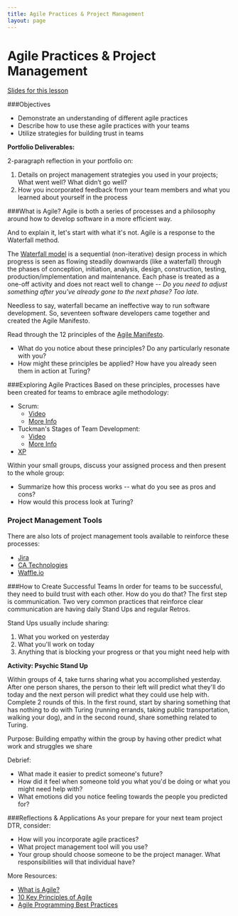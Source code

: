 ```yaml
---
title: Agile Practices & Project Management
layout: page
---
```



# Agile Practices & Project Management 

[Slides for this lesson](https://github.com/turingschool/professional_skills/blob/master/files/agile_practices_slides.pdf)

###Objectives
* Demonstrate an understanding of different agile practices
* Describe how to use these agile practices with your teams
* Utilize strategies for building trust in teams

**Portfolio Deliverables:**

2-paragraph reflection in your portfolio on:

1. Details on project management strategies you used in your projects; What went well? What didn’t go well?
2. How you incorporated feedback from your team members and what you learned about yourself in the process

###What is Agile?
Agile is both a series of processes and a philosophy around how to develop software in a more efficient way.

And to explain it, let's start with what it's not. Agile is a response to the Waterfall method.

The [Waterfall model](http://www.agilenutshell.com/agile_vs_waterfall) is a sequential (non-iterative) design process in which progress is seen as flowing steadily downwards (like a waterfall) through the phases of conception, initiation, analysis, design, construction, testing, production/implementation and maintenance. Each phase is treated as a one-off activity and does not react well to change -- *Do you need to adjust something after you've already gone to the next phase? Too late.* 

Needless to say, waterfall became an ineffective way to run software development. So, seventeen software developers came together and created the Agile Manifesto.

Read through the 12 principles of the [Agile Manifesto](http://agilemanifesto.org/principles.html). 

* What do you notice about these principles? Do any particularly resonate with you?
* How might these principles be applied? How have you already seen them in action at Turing?

###Exploring Agile Practices
Based on these principles, processes have been created for teams to embrace agile methodology:

* Scrum:
	* [Video](https://www.scrumalliance.org/why-scrum)
	* [More Info](https://www.scrum.org/Resources/What-is-Scrum) 	
* Tuckman's Stages of Team Development:
	* [Video](https://www.youtube.com/watch?v=OhSI6oBQmQA&list=PLbu6naAjG_K93h0wjyn1b1EHQl1Q2pH_y)
	* [More Info](https://en.wikipedia.org/wiki/Tuckman%27s_stages_of_group_development)
* [XP](http://www.extremeprogramming.org/)

Within your small groups, discuss your assigned process and then present to the whole group:

* Summarize how this process works -- what do you see as pros and cons?
* How would this process look at Turing?

### Project Management Tools
There are also lots of project management tools available to reinforce these processes:

* [Jira](https://www.atlassian.com/software/jira)
* [CA Technologies](https://www.ca.com/us/why-ca/about-us/acquisitions/rally-is-now-ca-technologies.html?cid=GLOB-EOA-ABUS-ADB-000083-00000151)
* [Waffle.io](https://waffle.io/)

###How to Create Successful Teams 
In order for teams to be successful, they need to build trust with each other. How do you do that? The first step is communication. Two very common practices that reinforce clear communication are having daily Stand Ups and regular Retros. 

Stand Ups usually include sharing:

1. What you worked on yesterday
2. What you'll work on today
3. Anything that is blocking your progress or that you might need help with

**Activity: Psychic Stand Up**

Within groups of 4, take turns sharing what you accomplished yesterday. After one person shares, the person to their left will predict what they'll do today and the next person will predict what they could use help with. Complete 2 rounds of this. In the first round, start by sharing something that has nothing to do with Turing (running errands, taking public transportation, walking your dog), and in the second round, share something related to Turing. 

Purpose: Building empathy within the group by having other predict what work and struggles we share

Debrief:

* What made it easier to predict someone's future?
* How did it feel when someone told you what you'd be doing or what you might need help with?
* What emotions did you notice feeling towards the people you predicted for? 

###Reflections & Applications
As your prepare for your next team project DTR, consider:

* How will you incorporate agile practices?
* What project management tool will you use?
* Your group should choose someone to be the project manager. What responsibilities will that individual have?

More Resources:

* [What is Agile?](https://www.agilealliance.org/agile101/)
* [10 Key Principles of Agile](http://www.allaboutagile.com/what-is-agile-10-key-principles/)
* [Agile Programming Best Practices](https://www.versionone.com/agile-101/agile-software-programming-best-practices/)

